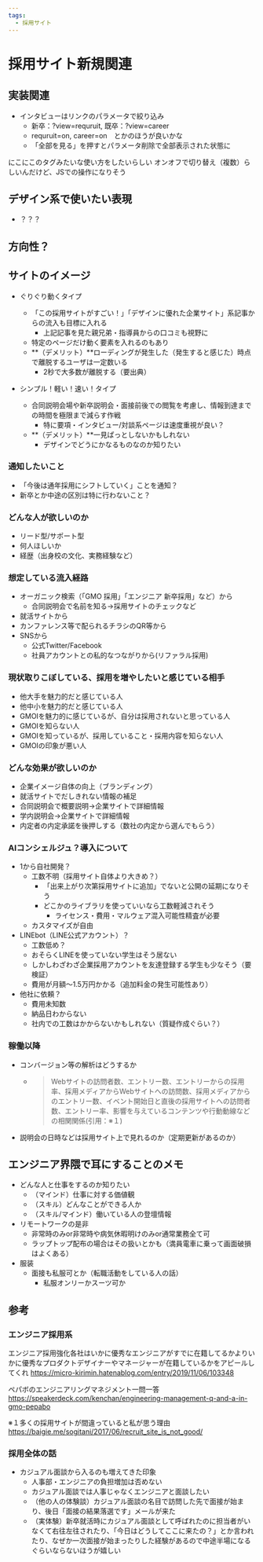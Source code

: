 ```yaml
---
tags:
  - 採用サイト
---
```

# 採用サイト新規関連

## 実装関連
- インタビューはリンクのパラメータで絞り込み
	- 新卒：?view=requruit, 既卒：?view=career
	- requruit=on, career=on　とかのほうが良いかな
	- 「全部を見る」を押すとパラメータ削除で全部表示された状態に

にこにこのタグみたいな使い方をしたいらしい
オンオフで切り替え（複数）らしいんだけど、JSでの操作になりそう

















## デザイン系で使いたい表現
- ？？？

## 方向性？
## サイトのイメージ
- ぐりぐり動くタイプ
	- 「この採用サイトがすごい！」「デザインに優れた企業サイト」系記事からの流入も目標に入れる
		- 上記記事を見た親兄弟・指導員からの口コミも視野に
	- 特定のページだけ動く要素を入れるのもあり
	- **（デメリット）**ローディングが発生した（発生すると感じた）時点で離脱するユーザは一定数いる
		- 2秒で大多数が離脱する（要出典）

- シンプル！軽い！速い！タイプ
	- 合同説明会場や新卒説明会・面接前後での閲覧を考慮し、情報到達までの時間を極限まで減らす作戦
		- 特に要項・インタビュー/対談系ページは速度重視が良い？
	- **（デメリット）**一見ぱっとしないかもしれない
		- デザインでどうにかなるものなのか知りたい

### 通知したいこと
- 「今後は通年採用にシフトしていく」ことを通知？
- 新卒とか中途の区別は特に行わないこと？

### どんな人が欲しいのか
- リード型/サポート型
- 何人ほしいか
- 経歴（出身校の文化、実務経験など）

### 想定している流入経路
- オーガニック検索（「GMO 採用」「エンジニア 新卒採用」など）から
	- 合同説明会で名前を知る→採用サイトのチェックなど
- 就活サイトから
- カンファレンス等で配られるチラシのQR等から
- SNSから
	- 公式Twitter/Facebook
	- 社員アカウントとの私的なつながりから(リファラル採用)

### 現状取りこぼしている、採用を増やしたいと感じている相手
- 他大手を魅力的だと感じている人
- 他中小を魅力的だと感じている人
- GMOIを魅力的に感じているが、自分は採用されないと思っている人
- GMOIを知らない人
- GMOIを知っているが、採用していること・採用内容を知らない人
- GMOIの印象が悪い人

### どんな効果が欲しいのか
- 企業イメージ自体の向上（ブランディング）
- 就活サイトでだしきれない情報の補足
- 合同説明会で概要説明→企業サイトで詳細情報
- 学内説明会→企業サイトで詳細情報
- 内定者の内定承諾を後押しする（数社の内定から選んでもらう）

### AIコンシェルジュ？導入について
- 1から自社開発？
	- 工数不明（採用サイト自体より大きめ？）
		- 「出来上がり次第採用サイトに追加」でないと公開の延期になりそう
		- どこかのライブラリを使っていいなら工数軽減されそう
			- ライセンス・費用・マルウェア混入可能性精査が必要
	- カスタマイズが自由
- LINEbot（LINE公式アカウント）？
	- 工数低め？
	- おそらくLINEを使っていない学生はそう居ない
	- しかしわざわざ企業採用アカウントを友達登録する学生も少なそう（要検証）
	- 費用が月額〜1.5万円かかる（追加料金の発生可能性あり）
- 他社に依頼？
	- 費用未知数
	- 納品日わからない
	- 社内での工数はかからないかもしれない（質疑作成ぐらい？）

### 稼働以降
- コンバージョン等の解析はどうするか
	- >Webサイトの訪問者数、エントリー数、エントリーからの採用率、採用メディアからWebサイトへの訪問数、採用メディアからのエントリー数、イベント開始日と直後の採用サイトへの訪問者数、エントリー率、影響を与えているコンテンツや行動動線などの相関関係(引用：※１)
- 説明会の日時などは採用サイト上で見れるのか（定期更新があるのか）

## エンジニア界隈で耳にすることのメモ
- どんな人と仕事をするのか知りたい
	- （マインド）仕事に対する価値観
	- （スキル）どんなことができる人か
	- （スキル/マインド）働いている人の登壇情報
- リモートワークの是非
	- 非常時のみor非常時や病気休暇明けのみor通常業務全て可
	- ラップトップ配布の場合はその扱いとかも（満員電車に乗って画面破損はよくある）
- 服装
	- 面接も私服可とか（転職活動をしている人の話）
		- 私服オンリーかスーツ可か

## 参考
### エンジニア採用系
エンジニア採用強化各社はいかに優秀なエンジニアがすでに在籍してるかよりいかに優秀なプロダクトデザイナーやマネージャーが在籍しているかをアピールしてくれ
https://micro-kirimin.hatenablog.com/entry/2019/11/06/103348

ペパボのエンジニアリングマネジメント一問一答
https://speakerdeck.com/kenchan/engineering-management-q-and-a-in-gmo-pepabo

※１多くの採用サイトが間違っていると私が思う理由
https://baigie.me/sogitani/2017/06/recruit_site_is_not_good/

### 採用全体の話
- カジュアル面談から入るのも増えてきた印象
	- 人事部・エンジニアの負担増加は否めない
	- カジュアル面談では人事じゃなくエンジニアと面談したい
	- （他の人の体験談）カジュアル面談の名目で訪問した先で面接が始まり、後日「面接の結果落選です」メールが来た
	- （実体験）新卒就活時にカジュアル面談として呼ばれたのに担当者がいなくて右往左往されたり、「今日はどうしてここに来たの？」とか言われたり、なぜか一次面接が始まったりした経験があるので中途半場になるぐらいならないほうが嬉しい
